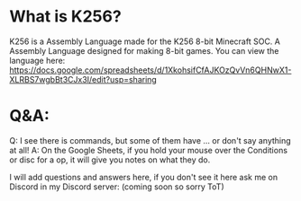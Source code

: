 # What is K256?
K256 is a Assembly Language made for the K256 8-bit Minecraft SOC. A Assembly Language designed for making 8-bit games.
You can view the language here: https://docs.google.com/spreadsheets/d/1XkohsifCfAJKOzQvVn6QHNwX1-XLRBS7wgbBt3CJx3I/edit?usp=sharing

# Q&A:
Q: I see there is commands, but some of them have ... or don't say anything at all!
A: On the Google Sheets, if you hold your mouse over the Conditions or disc for a op, it will give you notes on what they do.

I will add questions and answers here, if you don't see it here ask me on Discord in my Discord server:
(coming soon so sorry ToT)
